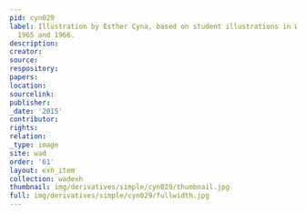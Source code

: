 ```yaml
---
pid: cyn029
label: Illustration by Esther Cyna, based on student illustrations in Wadleigh Way,
  1965 and 1966.
description:
creator:
source:
respository:
papers:
location:
sourcelink:
publisher:
_date: '2015'
contributor:
rights:
relation:
_type: image
site: wad
order: '61'
layout: exh_item
collection: wadexh
thumbnail: img/derivatives/simple/cyn029/thumbnail.jpg
full: img/derivatives/simple/cyn029/fullwidth.jpg
---
```


